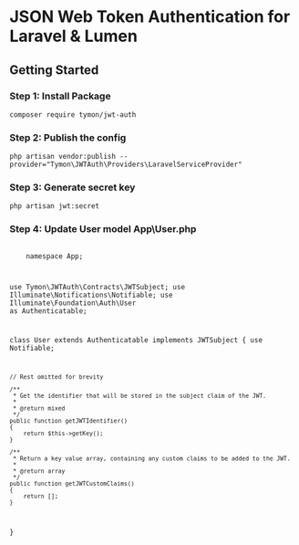 <h1>JSON Web Token Authentication for Laravel & Lumen</h1>

<h2>Getting Started</h2>
<h3>Step 1: Install Package</h3>
<p><code>composer require tymon/jwt-auth</code></p>
<h3>Step 2: Publish the config</h3>
<p><code>php artisan vendor:publish --provider="Tymon\JWTAuth\Providers\LaravelServiceProvider"</code></p>
<h3>Step 3: Generate secret key</h3>
<p><code>php artisan jwt:secret</code></p>
<h3>Step 4: Update User model App\User.php </h3>
<p><code>
    <?php

namespace App;

use Tymon\JWTAuth\Contracts\JWTSubject;
use Illuminate\Notifications\Notifiable;
use Illuminate\Foundation\Auth\User as Authenticatable;

class User extends Authenticatable implements JWTSubject
{
    use Notifiable;

    // Rest omitted for brevity

    /**
     * Get the identifier that will be stored in the subject claim of the JWT.
     *
     * @return mixed
     */
    public function getJWTIdentifier()
    {
        return $this->getKey();
    }

    /**
     * Return a key value array, containing any custom claims to be added to the JWT.
     *
     * @return array
     */
    public function getJWTCustomClaims()
    {
        return [];
    }
}
</code></p>
